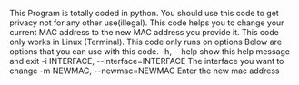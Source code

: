 This Program is totally coded in python.
You should use this code to get privacy not for any other use(illegal).
This code helps you to change your current MAC address to the new MAC address you provide it.
This code only works in Linux (Terminal).
This code only runs on options
Below are options that you can use with this code.
-h, --help            show this help message and exit
  -i INTERFACE, --interface=INTERFACE
                        The interface you want to change
  -m NEWMAC, --newmac=NEWMAC
                        Enter the new mac address
